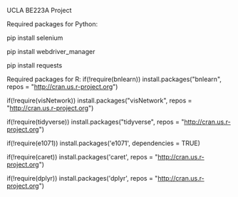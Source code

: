 UCLA BE223A Project


Required packages for Python:

pip install selenium

pip install webdriver_manager

pip install requests


Required packages for R:
if(!require(bnlearn)) install.packages("bnlearn", repos = "http://cran.us.r-project.org")

if(!require(visNetwork)) install.packages("visNetwork", repos = "http://cran.us.r-project.org")

if(!require(tidyverse)) install.packages("tidyverse", repos = "http://cran.us.r-project.org")

if(!require(e1071)) install.packages('e1071', dependencies = TRUE)

if(!require(caret)) install.packages('caret', repos = "http://cran.us.r-project.org")

if(!require(dplyr)) install.packages('dplyr', repos = "http://cran.us.r-project.org")


